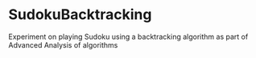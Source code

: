 # SudokuBacktracking
Experiment on playing Sudoku using a backtracking algorithm as part of Advanced Analysis of algorithms
